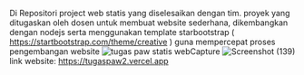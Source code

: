 Di Repositori project web statis yang diselesaikan dengan tim.
proyek yang ditugaskan oleh dosen untuk membuat website sederhana, dikembangkan dengan nodejs serta menggunakan template starbootstrap ( https://startbootstrap.com/theme/creative ) guna mempercepat proses pengembangan website 
![tugas paw statis webCapture](https://github.com/user-attachments/assets/53bdd8e3-177e-4d0c-a7f8-22c7007e5b74)
![Screenshot (139)](https://github.com/user-attachments/assets/f1004531-cf54-4383-9369-a81093daed10)
link website: https://tugaspaw2.vercel.app
